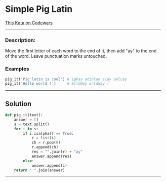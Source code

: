 # Simple Pig Latin

[This Kata on Codewars](https://www.codewars.com/kata/520b9d2ad5c005041100000f)

---

### Description:
Move the first letter of each word to the end of it, then add "ay" to the end of the word. Leave punctuation marks untouched.

### Examples

```python
pig_it('Pig latin is cool') # igPay atinlay siay oolcay
pig_it('Hello world !')     # elloHay orldway !
```

---

## Solution

```python
def pig_it(text):
    answer = []
    s = text.split()
    for i in s:
        if i.isalpha() == True:
            r = list(i)
            ch = r.pop(0)
            r.append(ch)
            res = "".join(r) + "ay"
            answer.append(res)
        else:
            answer.append(i)
    return " ".join(answer)
```

---
